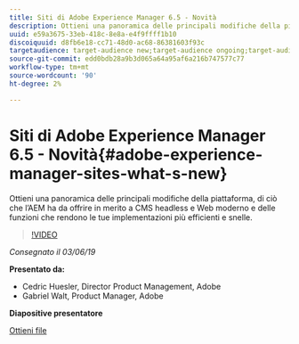 ```yaml
---
title: Siti di Adobe Experience Manager 6.5 - Novità
description: Ottieni una panoramica delle principali modifiche della piattaforma, di ciò che l’AEM ha da offrire in merito a CMS headless e Web moderno e delle funzioni che rendono le tue implementazioni più efficienti e snelle.
uuid: e59a3675-33eb-418c-8e8a-e4f9ffff1b10
discoiquuid: d8fb6e18-cc71-48d0-ac68-86381603f93c
targetaudience: target-audience new;target-audience ongoing;target-audience upgrader
source-git-commit: edd0bdb28a9b3d065a64a95af6a216b747577c77
workflow-type: tm+mt
source-wordcount: '90'
ht-degree: 2%

---
```


# Siti di Adobe Experience Manager 6.5 - Novità{#adobe-experience-manager-sites-what-s-new}

Ottieni una panoramica delle principali modifiche della piattaforma, di ciò che l’AEM ha da offrire in merito a CMS headless e Web moderno e delle funzioni che rendono le tue implementazioni più efficienti e snelle.

>[!VIDEO](https://video.tv.adobe.com/v/26368/?quality=9)

*Consegnato il 03/06/19*

**Presentato da:**

* Cedric Huesler, Director Product Management, Adobe
* Gabriel Walt, Product Manager, Adobe

**Diapositive presentatore**

[Ottieni file](assets/aem65-whatsnewgem-march6.pdf)
